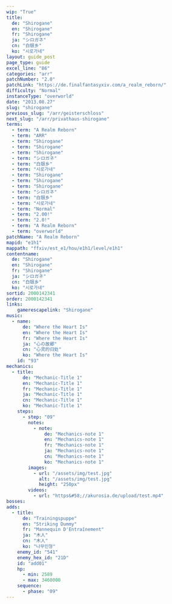 ```yaml
---
wip: "True"
title:
  de: "Shirogane"
  en: "Shirogane"
  fr: "Shirogane"
  ja: "シロガネ"
  cn: "白银乡"
  ko: "시로가네"
layout: guide_post
page_type: guide
excel_line: "86"
categories: "arr"
patchNumber: "2.0"
patchLink: "https://de.finalfantasyxiv.com/a_realm_reborn/"
difficulty: "Normal"
instanceType: "overworld"
date: "2013.08.27"
slug: "shirogane"
previous_slug: "/arr/geisterschloss"
next_slug: "/arr/privathaus-shirogane"
terms:
  - term: "A Realm Reborn"
  - term: "ARR"
  - term: "Shirogane"
  - term: "Shirogane"
  - term: "Shirogane"
  - term: "シロガネ"
  - term: "白银乡"
  - term: "시로가네"
  - term: "Shirogane"
  - term: "Shirogane"
  - term: "Shirogane"
  - term: "シロガネ"
  - term: "白银乡"
  - term: "시로가네"
  - term: "Normal"
  - term: "2.00!"
  - term: "2.0!"
  - term: "A Realm Reborn"
  - term: "overworld"
patchName: "A Realm Reborn"
mapid: "e1h1"
mappath: "ffxiv/est_e1/hou/e1h1/level/e1h1"
contentname:
  de: "Shirogane"
  en: "Shirogane"
  fr: "Shirogane"
  ja: "シロガネ"
  cn: "白银乡"
  ko: "시로가네"
sortid: 2000142341
order: 2000142341
links:
    gamerescapelink: "Shirogane"
music:
  - name:
      de: "Where the Heart Is"
      en: "Where the Heart Is"
      fr: "Where the Heart Is"
      ja: "心の故郷"
      cn: "心灵的归处"
      ko: "Where the Heart Is"
    id: "93"
mechanics:
  - title:
      de: "Mechanic-Title 1"
      en: "Mechanic-Title 1"
      fr: "Mechanic-Title 1"
      ja: "Mechanic-Title 1"
      cn: "Mechanic-Title 1"
      ko: "Mechanic-Title 1"
    steps:
      - step: "09"
        notes:
          - note:
              de: "Mechanics-note 1"
              en: "Mechanics-note 1"
              fr: "Mechanics-note 1"
              ja: "Mechanics-note 1"
              cn: "Mechanics-note 1"
              ko: "Mechanics-note 1"
        images:
          - url: "/assets/img/test.jpg"
            alt: "/assets/img/test.jpg"
            height: "250px"
        videos:
          - url: "https&#58;//akurosia.de/upload/test.mp4"
bosses:
adds:
  - title:
      de: "Trainingspuppe"
      en: "Striking Dummy"
      fr: "Mannequin D'Entraînement"
      ja: "木人"
      cn: "木人"
      ko: "나무인형"
    enemy_id: "541"
    enemy_hex_id: "21D"
    id: "add01"
    hp:
      - min: 2589
      - max: 3460000
    sequence:
      - phase: "09"
---
```

